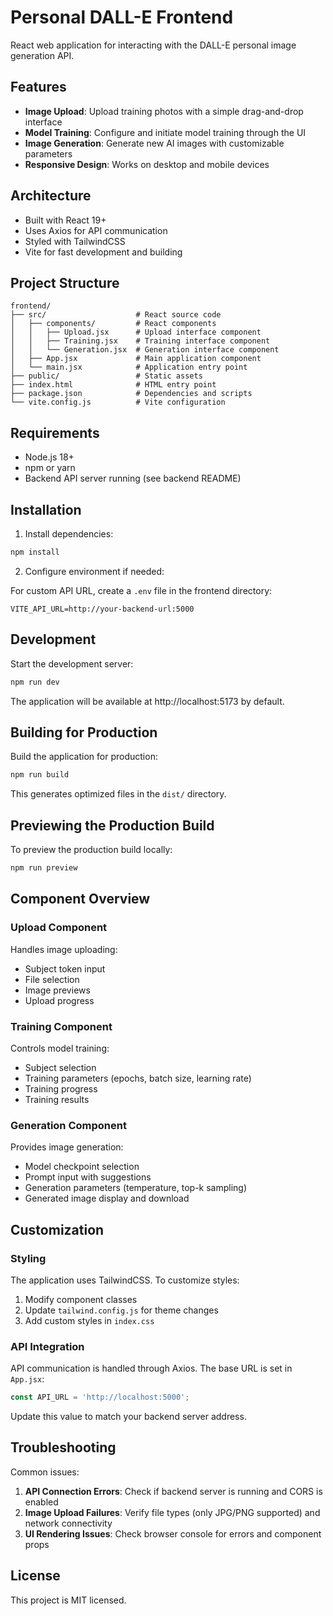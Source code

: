 # Personal DALL-E Frontend

React web application for interacting with the DALL-E personal image generation API.

## Features

- **Image Upload**: Upload training photos with a simple drag-and-drop interface
- **Model Training**: Configure and initiate model training through the UI
- **Image Generation**: Generate new AI images with customizable parameters
- **Responsive Design**: Works on desktop and mobile devices

## Architecture

- Built with React 19+
- Uses Axios for API communication
- Styled with TailwindCSS
- Vite for fast development and building

## Project Structure

```
frontend/
├── src/                    # React source code
│   ├── components/         # React components
│   │   ├── Upload.jsx      # Upload interface component
│   │   ├── Training.jsx    # Training interface component
│   │   └── Generation.jsx  # Generation interface component
│   ├── App.jsx             # Main application component
│   └── main.jsx            # Application entry point
├── public/                 # Static assets
├── index.html              # HTML entry point
├── package.json            # Dependencies and scripts
└── vite.config.js          # Vite configuration

```

## Requirements

- Node.js 18+
- npm or yarn
- Backend API server running (see backend README)

## Installation

1. Install dependencies:

```bash
npm install
```

2. Configure environment if needed:

For custom API URL, create a `.env` file in the frontend directory:

```
VITE_API_URL=http://your-backend-url:5000
```

## Development

Start the development server:

```bash
npm run dev
```

The application will be available at http://localhost:5173 by default.

## Building for Production

Build the application for production:

```bash
npm run build
```

This generates optimized files in the `dist/` directory.

## Previewing the Production Build

To preview the production build locally:

```bash
npm run preview
```

## Component Overview

### Upload Component

Handles image uploading:
- Subject token input
- File selection
- Image previews
- Upload progress

### Training Component

Controls model training:
- Subject selection
- Training parameters (epochs, batch size, learning rate)
- Training progress
- Training results

### Generation Component

Provides image generation:
- Model checkpoint selection
- Prompt input with suggestions
- Generation parameters (temperature, top-k sampling)
- Generated image display and download

## Customization

### Styling

The application uses TailwindCSS. To customize styles:

1. Modify component classes
2. Update `tailwind.config.js` for theme changes
3. Add custom styles in `index.css`

### API Integration

API communication is handled through Axios. The base URL is set in `App.jsx`:

```jsx
const API_URL = 'http://localhost:5000';
```

Update this value to match your backend server address.

## Troubleshooting

Common issues:

1. **API Connection Errors**: Check if backend server is running and CORS is enabled
2. **Image Upload Failures**: Verify file types (only JPG/PNG supported) and network connectivity
3. **UI Rendering Issues**: Check browser console for errors and component props

## License

This project is MIT licensed.
